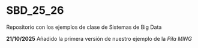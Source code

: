 # SBD_25_26
Repositorio con los ejemplos de clase de Sistemas de Big Data

**21/10/2025** Añadido la primera versión de nuestro ejemplo de la *Pila MING*
